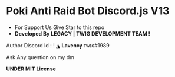 # Poki Anti Raid Bot Discord.js V13
- For Support Us Give Star to this repo
- **Developed By LEGACY | TWIG DEVELOPMENT TEAM !**

Author Discord Id : ! ◮ 𝐋𝐚𝐯𝐞𝐧𝐜𝐲 ᴛᴡɪɢ#1989

Ask Any question on my dm

__**UNDER MIT License**__
